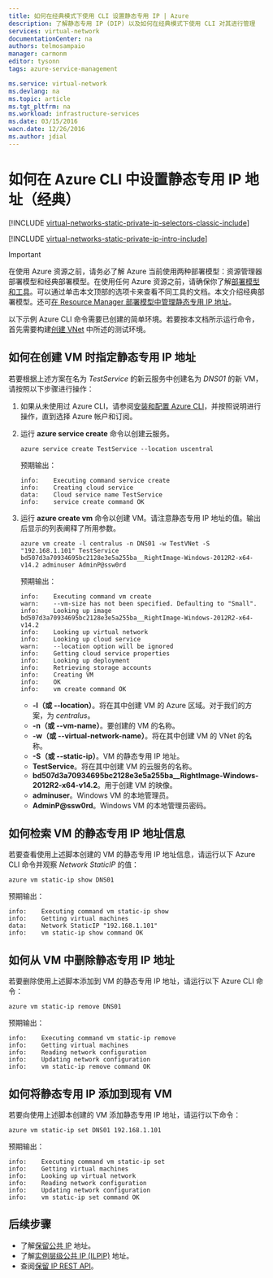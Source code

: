 ```yaml
---
title: 如何在经典模式下使用 CLI 设置静态专用 IP | Azure
description: 了解静态专用 IP (DIP) 以及如何在经典模式下使用 CLI 对其进行管理
services: virtual-network
documentationCenter: na
authors: telmosampaio
manager: carmonm
editor: tysonn
tags: azure-service-management

ms.service: virtual-network
ms.devlang: na
ms.topic: article
ms.tgt_pltfrm: na
ms.workload: infrastructure-services
ms.date: 03/15/2016
wacn.date: 12/26/2016
ms.author: jdial
---
```


# 如何在 Azure CLI 中设置静态专用 IP 地址（经典）

[!INCLUDE [virtual-networks-static-private-ip-selectors-classic-include](../../includes/virtual-networks-static-private-ip-selectors-classic-include.md)]

[!INCLUDE [virtual-networks-static-private-ip-intro-include](../../includes/virtual-networks-static-private-ip-intro-include.md)]

>[!IMPORTANT]
>在使用 Azure 资源之前，请务必了解 Azure 当前使用两种部署模型：资源管理器部署模型和经典部署模型。在使用任何 Azure 资源之前，请确保你了解[部署模型和工具](../azure-classic-rm.md)。可以通过单击本文顶部的选项卡来查看不同工具的文档。本文介绍经典部署模型。还可[在 Resource Manager 部署模型中管理静态专用 IP 地址](./virtual-networks-static-private-ip-arm-cli.md)。

以下示例 Azure CLI 命令需要已创建的简单环境。若要按本文档所示运行命令，首先需要构建[创建 VNet](./virtual-networks-create-vnet-classic-cli.md) 中所述的测试环境。

## 如何在创建 VM 时指定静态专用 IP 地址
若要根据上述方案在名为 *TestService* 的新云服务中创建名为 *DNS01* 的新 VM，请按照以下步骤进行操作：

1. 如果从未使用过 Azure CLI，请参阅[安装和配置 Azure CLI](../xplat-cli-install.md)，并按照说明进行操作，直到选择 Azure 帐户和订阅。
1. 运行 **azure service create** 命令以创建云服务。

    ```
    azure service create TestService --location uscentral
    ```

    预期输出：

    ```
    info:    Executing command service create
    info:    Creating cloud service
    data:    Cloud service name TestService
    info:    service create command OK
    ```

2. 运行 **azure create vm** 命令以创建 VM。请注意静态专用 IP 地址的值。输出后显示的列表阐释了所用参数。

    ```
    azure vm create -l centralus -n DNS01 -w TestVNet -S "192.168.1.101" TestService bd507d3a70934695bc2128e3e5a255ba__RightImage-Windows-2012R2-x64-v14.2 adminuser AdminP@ssw0rd
    ```

    预期输出：

    ```
    info:    Executing command vm create
    warn:    --vm-size has not been specified. Defaulting to "Small".
    info:    Looking up image bd507d3a70934695bc2128e3e5a255ba__RightImage-Windows-2012R2-x64-v14.2
    info:    Looking up virtual network
    info:    Looking up cloud service
    warn:    --location option will be ignored
    info:    Getting cloud service properties
    info:    Looking up deployment
    info:    Retrieving storage accounts
    info:    Creating VM
    info:    OK
    info:    vm create command OK
    ```

    - **-l（或 --location）**。将在其中创建 VM 的 Azure 区域。对于我们的方案，为 *centralus*。
    - **-n（或 --vm-name）**。要创建的 VM 的名称。
    - **-w（或 --virtual-network-name）**。将在其中创建 VM 的 VNet 的名称。 
    - **-S（或 --static-ip）**。VM 的静态专用 IP 地址。
    - **TestService**。将在其中创建 VM 的云服务的名称。
    - **bd507d3a70934695bc2128e3e5a255ba\_\_RightImage-Windows-2012R2-x64-v14.2**。用于创建 VM 的映像。
    - **adminuser**。Windows VM 的本地管理员。
    - **AdminP@ssw0rd**。Windows VM 的本地管理员密码。

## 如何检索 VM 的静态专用 IP 地址信息
若要查看使用上述脚本创建的 VM 的静态专用 IP 地址信息，请运行以下 Azure CLI 命令并观察 *Network StaticIP* 的值：

```
azure vm static-ip show DNS01
```

预期输出：

```
info:    Executing command vm static-ip show
info:    Getting virtual machines
data:    Network StaticIP "192.168.1.101"
info:    vm static-ip show command OK
```

## 如何从 VM 中删除静态专用 IP 地址
若要删除使用上述脚本添加到 VM 的静态专用 IP 地址，请运行以下 Azure CLI 命令：

```
azure vm static-ip remove DNS01
```

预期输出：

```
info:    Executing command vm static-ip remove
info:    Getting virtual machines
info:    Reading network configuration
info:    Updating network configuration
info:    vm static-ip remove command OK
```

## 如何将静态专用 IP 添加到现有 VM
若要向使用上述脚本创建的 VM 添加静态专用 IP 地址，请运行以下命令：

```
azure vm static-ip set DNS01 192.168.1.101
```

预期输出：

```
info:    Executing command vm static-ip set
info:    Getting virtual machines
info:    Looking up virtual network
info:    Reading network configuration
info:    Updating network configuration
info:    vm static-ip set command OK
```

## 后续步骤

- 了解[保留公共 IP](./virtual-networks-reserved-public-ip.md) 地址。
- 了解[实例层级公共 IP (ILPIP)](./virtual-networks-instance-level-public-ip.md) 地址。
- 查阅[保留 IP REST API](https://msdn.microsoft.com/zh-cn/library/azure/dn722420.aspx)。

<!---HONumber=Mooncake_Quality_Review_1215_2016-->